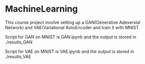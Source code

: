 # MachineLearning

This course project involve setting up a GAN(Generative Adeversial Network) and VAE(Variational AutoEncoder and train it with MNIST. 

Script for GAN on MNIST is GAN.ipynb and the output is stored in ./resutls_GAN

Script for VAE on MNIST is VAE.ipynb and the output is stored in ./resutls_VAE

